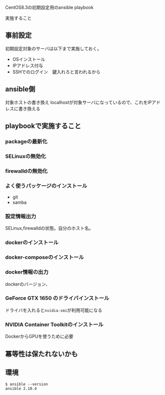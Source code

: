 CentOS8.3の初期設定用のansible playbook

実施すること

## 事前設定

初期設定対象のサーバは以下まで実施しておく。

* OSインストール
* IPアドレス付与
* SSHでのログイン　鍵入れろと言われるから

## ansible側

対象ホストの書き換え
localhostが対象サーバになっているので、これをIPアドレスに書き換える

## playbookで実施すること

### packageの最新化

### SELinuxの無効化

### firewalldの無効化

### よく使うパッケージのインストール

* git
* samba

### 設定情報出力

SELinux,firewalldの状態。自分のホスト名。

### dockerのインストール

### docker-composeのインストール

### docker情報の出力

dockerのバージョン、

### GeForce GTX 1650 のドライバインストール

ドライバを入れると```nvidia-smi```が利用可能になる

### NVIDIA Container Toolkitのインストール

DockerからGPUを使うために必要



## 冪等性は保たれないかも



## 環境

```
$ ansible --version
ansible 2.10.4
```